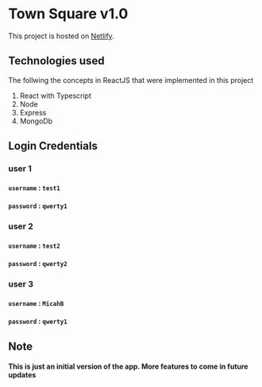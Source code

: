 # Town Square v1.0

This project is hosted on  [Netlify](https://knowlib.netlify.app/).

## Technologies used
The follwing the concepts in ReactJS that were implemented in this project
1. React with Typescript
2. Node
3. Express
4. MongoDb

## Login Credentials

### user 1
#### `username` : `test1`
#### `password` : `qwerty1`

### user 2
#### `username` : `test2`
#### `password` : `qwerty2`

### user 3
#### `username` : `MicahB`
#### `password` : `qwerty1`




## Note
#### This is just an initial version of the app. More features to come in future updates

